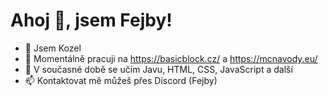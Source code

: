 # **Ahoj 👋, jsem Fejby!**


- 🐐 Jsem Kozel
- 🔭 Momentálně pracuji na https://basicblock.cz/ a https://mcnavody.eu/
- 🌱 V současné době se učím Javu, HTML, CSS, JavaScript a další
- 📫 Kontaktovat mě můžeš přes Discord (Fejby)
